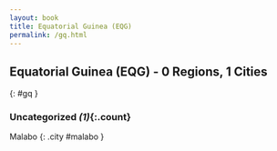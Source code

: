 ```yaml
---
layout: book
title: Equatorial Guinea (EQG)
permalink: /gq.html
---
```


## Equatorial Guinea (EQG) - 0 Regions, 1 Cities
{: #gq }





### Uncategorized _(1)_{:.count}


Malabo  {: .city #malabo } <br>


 
